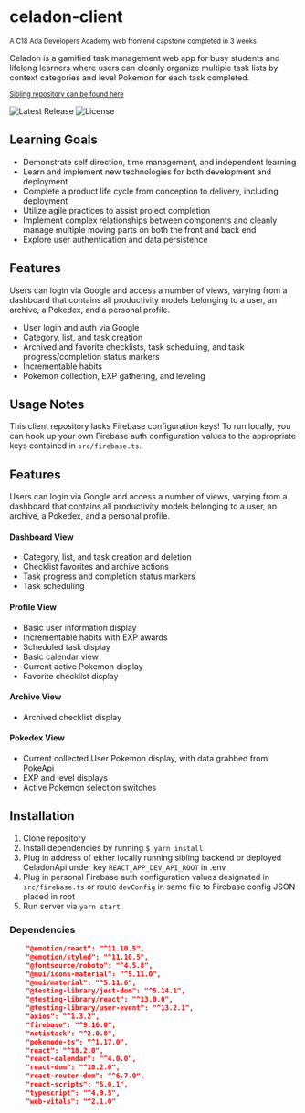 # celadon-client
<sub>A C18 Ada Developers Academy web frontend capstone completed in 3 weeks</sub>

Celadon is a gamified task management web app for busy students and lifelong learners where users can cleanly organize multiple task lists by context categories and level Pokemon for each task completed.

<sub>[Sibling repository can be found here](https://github.com/yaelso/CeladonApi)</sub>

![Latest Release](https://img.shields.io/github/v/release/yaelso/celadon-client?include_prereleases)  ![License](https://img.shields.io/github/license/yaelso/celadon-client)

## Learning Goals
- Demonstrate self direction, time management, and independent learning
- Learn and implement new technologies for both development and deployment
- Complete a product life cycle from conception to delivery, including deployment
- Utilize agile practices to assist project completion
- Implement complex relationships between components and cleanly manage multiple moving parts on both the front and back end
- Explore user authentication and data persistence

## Features
Users can login via Google and access a number of views, varying from a dashboard that contains all productivity models belonging to a user, an archive, a Pokedex, and a personal profile.

- User login and auth via Google
- Category, list, and task creation
- Archived and favorite checklists, task scheduling, and task progress/completion status markers
- Incrementable habits
- Pokemon collection, EXP gathering, and leveling

## Usage Notes
This client repository lacks Firebase configuration keys! To run locally, you can hook up your own Firebase auth configuration values to the appropriate keys contained in `src/firebase.ts`. 

## Features
Users can login via Google and access a number of views, varying from a dashboard that contains all productivity models belonging to a user, an archive, a Pokedex, and a personal profile.

#### Dashboard View
- Category, list, and task creation and deletion
- Checklist favorites and archive actions
- Task progress and completion status markers
- Task scheduling

#### Profile View
- Basic user information display
- Incrementable habits with EXP awards
- Scheduled task display
- Basic calendar view
- Current active Pokemon display
- Favorite checklist display

#### Archive View
- Archived checklist display

#### Pokedex View
- Current collected User Pokemon display, with data grabbed from PokeApi
- EXP and level displays
- Active Pokemon selection switches

## Installation
1. Clone repository
2. Install dependencies by running `$ yarn install`
3. Plug in address of either locally running sibling backend or deployed CeladonApi under key `REACT_APP_DEV_API_ROOT` in .env
4. Plug in personal Firebase auth configuration values designated in `src/firebase.ts` or route `devConfig` in same file to Firebase config JSON placed in root
5. Run server via `yarn start`

### Dependencies
```json
    "@emotion/react": "^11.10.5",
    "@emotion/styled": "^11.10.5",
    "@fontsource/roboto": "^4.5.8",
    "@mui/icons-material": "^5.11.0",
    "@mui/material": "^5.11.6",
    "@testing-library/jest-dom": "^5.14.1",
    "@testing-library/react": "^13.0.0",
    "@testing-library/user-event": "^13.2.1",
    "axios": "^1.3.2",
    "firebase": "^9.16.0",
    "notistack": "^2.0.8",
    "pokenode-ts": "^1.17.0",
    "react": "^18.2.0",
    "react-calendar": "^4.0.0",
    "react-dom": "^18.2.0",
    "react-router-dom": "^6.7.0",
    "react-scripts": "5.0.1",
    "typescript": "^4.9.5",
    "web-vitals": "^2.1.0"
```
